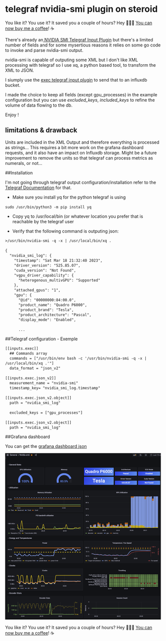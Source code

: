 # telegraf nvidia-smi plugin on steroid

You like it? You use it? It saved you a couple of hours? Hey 👋👋👋 [You can now buy me a coffee](https://www.buymeacoffee.com/xrrxrr)! ☕️ 

There's already an[ NVIDIA SMI Telegraf Input Plugin](https://www.influxdata.com/integration/nvidia-smi/) but there's a limited number of fields and for some mysertious reasons it relies on some go code to invoke and parse nvidia-smi output.

nvidia-smi is capable of outputing some XML but I don't like XML processing with telegraf so I use xq, a python based tool, to transform the XML to JSON.

I siumply use the [exec telegraf input plugin](https://github.com/influxdata/telegraf/tree/master/plugins/inputs/exec) to send that to an influxdb bucket.

I made the choice to keep all fields (except gpu_processes) in the example configuration but you can use *excluded_keys*, *included_keys* to refine the volume of data flowing to the db.

Enjoy !

## limitations & drawback

Units are included in the XML Output and therefore everything is processed as strings... This requires a bit more work on the grafana dashboard requests, and it also have an impact on Influxdb storage. Might be a future improvement to remove the units so that telegraf can process metrics as numerals, or not...


##Installation

I'm not going through telegraf output configuration/installation refer to the [Telegraf Documentation](https://docs.influxdata.com/telegraf/v1.26) for that.


* Make sure you install yq for the python telegraf is using

`sudo /usr/bin/python3 -m pip install yq`

* Copy yq to /usr/local/bin (or whatever location you prefer that is reachable by the telegraf user

* Verify that the following command is outputing json:

```
>/usr/bin/nvidia-smi -q -x | /usr/local/bin/xq .

{
  "nvidia_smi_log": {
    "timestamp": "Sat Mar 18 21:32:40 2023",
    "driver_version": "525.85.07",
    "cuda_version": "Not Found",
    "vgpu_driver_capability": {
      "heterogenous_multivGPU": "Supported"
    },
    "attached_gpus": "1",
    "gpu": {
      "@id": "00000000:84:00.0",
      "product_name": "Quadro P6000",
      "product_brand": "Tesla",
      "product_architecture": "Pascal",
      "display_mode": "Enabled",
      
      ...
```


##Telegraf configuration - Exemple
```
[[inputs.exec]]
  ## Commands array
  commands = ["/usr/bin/env bash -c '/usr/bin/nvidia-smi -q -x | /usr/local/bin/xq .'"]
  data_format = "json_v2"

[[inputs.exec.json_v2]]
  measurement_name = "nvidia-smi"
  timestamp_key= "nvidia_smi_log.timestamp"
    
[[inputs.exec.json_v2.object]]
  path = "nvidia_smi_log"

  excluded_keys = ["gpu_processes"]

[[inputs.exec.json_v2.object]]
  path = "nvidia_smi_log"
```
##Grafana dashboard

You can get the [grafana dashboard json](https://raw.githubusercontent.com/XReyRobert/telegraf-nvidia-smi-plugin-on-steroid/main/grafana-dashboard/Nvidia-smi-1679168043300.json)

![Grafana Dashboard screenshot](https://github.com/XReyRobert/telegraf-nvidia-smi-plugin-on-steroid/blob/main/screenshots/screeshot1.png?raw=true)

You like it? You use it? It saved you a couple of hours? 
Hey 👋👋👋 [You can now buy me a coffee](https://www.buymeacoffee.com/xrrxrr)! ☕️ 